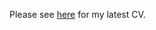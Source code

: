 Please see [here](https://github.com/trmcdade/trmcdade.github.io/files/5798249/McDade_CV.pdf) for my latest CV.
